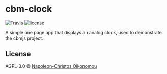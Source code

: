 # cbm-clock

[![Travis](https://img.shields.io/travis/com/cbmjs/cbm-clock.svg?style=for-the-badge&logo=travis&label=)](https://travis-ci.org/cbmjs/cbm-clock) [![license](https://img.shields.io/github/license/cbmjs/cbm-clock.svg?style=for-the-badge)](https://github.com/cbmjs/cbm-clock/blob/master/LICENSE)

A simple one page app that displays an analog clock, used to demonstrate the cbmjs project.

## License

AGPL-3.0 © [Napoleon-Christos Oikonomou](https://iamnapo.me)
